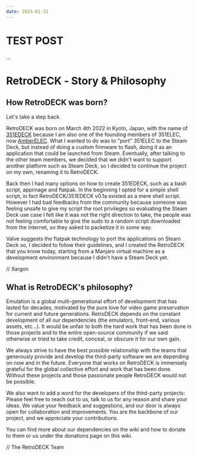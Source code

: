 ```yaml
---
date: 2023-01-31
---
```


# TEST POST
...

# RetroDECK ‐ Story & Philosophy

## How RetroDECK was born?
Let's take a step back.

RetroDECK was born on March 4th 2022 in Kyoto, Japan, with the name of [351EDECK](https://imgur.com/a/tGC9ZGO) because I am also one of the founding members of 351ELEC, now [AmberELEC](https://amberelec.org/).
What I wanted to do was to "port" 351ELEC to the Steam Deck, but instead of doing a custom firmware to flash, doing it as an application that could be launched from Steam.
Eventually, after talking to the other team members, we decided that we didn't want to support another platform such as Steam Deck, so I decided to continue the project on my own, renaming it to RetroDECK.

Back then I had many options on how to create 351EDECK, such as a bash script, appimage and flatpak.
In the beginning I opted for a simple shell script, in fact RetroDECK/351EDECK v0.1a existed as a mere shell script.
However I had bad feedbacks from the community because someone was feeling unsafe to give my script the root privileges so evaluating the Steam Deck use case I felt like it was not the right direction to take, the people was not feeling comfortable to give the sudo to a random script downloaded from the internet, so they asked to packetize it in some way.

Valve suggests the flatpak technology to port the applications on Steam Deck so, I decided to follow their guidelines, and I created the RetroDECK that you know today, starting from a Manjaro virtual machine as a development environment because I didn't have a Steam Deck yet.

// Xargon

## What is RetroDECK's philosophy?
Emulation is a global multi-generational effort of development that has lasted for decades, motivated by the pure love for video game preservation for current and future generations. RetroDECK depends on the constant development of all our dependencies (the emulators, front-end, various assets, etc…). It would be unfair to both the hard work that has been done in those projects and to the entire open-source community if we said otherwise or tried to take credit, conceal, or obscure it for our own gain.

We always strive to have the best possible relationship with the teams that generously provide and develop the third-party software we are depending on now and in the future. Everyone that works on RetroDECK is immensely grateful for the global collective effort and work that has been done. Without these projects and those passionate people RetroDECK would not be possible.

We also want to add a word for the developers of the third-party projects: Please feel free to reach out to us, talk to us for any reason and share your ideas. We value your feedback and suggestions, and our door is always open for collaboration and improvements. You are the backbone of our project, and we appreciate your contributions.

You can find more about our dependencies on the wiki and how to donate to them or us under the donations page on this wiki.

// The RetroDECK Team
